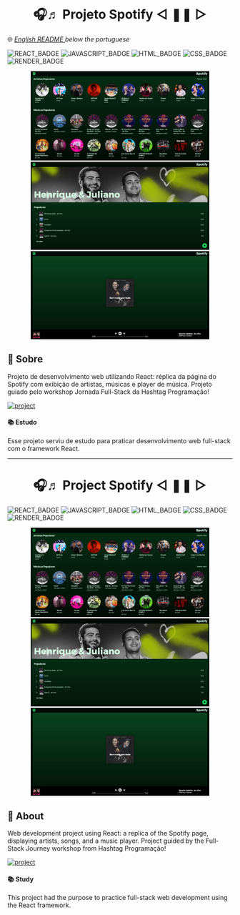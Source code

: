 [HTML_BADGE]: https://img.shields.io/badge/html5-%23E34F26.svg?style=for-the-badge&logo=html5&logoColor=white
[CSS_BADGE]: https://img.shields.io/badge/css3-%231572B6.svg?style=for-the-badge&logo=css3&logoColor=white
[JAVASCRIPT_BADGE]: https://img.shields.io/badge/javascript-%23323330.svg?style=for-the-badge&logo=javascript&logoColor=%23F7DF1E
[REACT_BADGE]: https://img.shields.io/badge/react-%2320232a.svg?style=for-the-badge&logo=react&logoColor=%2361DAFB
[RENDER_BADGE]: https://img.shields.io/badge/Render-%46E3B7.svg?style=for-the-badge&logo=render&logoColor=white
[PROJECT__BADGE]: https://img.shields.io/badge/📱Visit_this_project-000?style=for-the-badge&logo=project
[PROJECT__URL]: https://projeto-spotify-3hp0.onrender.com/

<h1 align="center" style="font-weight: bold;"> 🎧♬ Projeto Spotify ◁ ❚❚ ▷</h1>

🌐 <a href="#ingles"> _English README </a> below the portuguese_

![REACT_BADGE]
![JAVASCRIPT_BADGE]
![HTML_BADGE]
![CSS_BADGE]
![RENDER_BADGE]

<p align="center">
  <img src="/capturas/tela_inicial.JPG" alt="Imagem tela inicial" width="400px">
  <img src="/capturas/tela_artista.JPG" alt="Imagem tela artista" width="400px">
  <img src="/capturas/tela_musica.JPG" alt="Imagem tela música player" width="400px">
</p>

<h2 id="sobre">📖 Sobre</h2>

Projeto de desenvolvimento web utilizando React: réplica da página do Spotify com exibição de artistas, músicas e player de música. Projeto guiado pelo workshop Jornada Full-Stack da Hashtag Programação!

[![project][PROJECT__BADGE]][PROJECT__URL]

<h4>📚 Estudo</h4>
Esse projeto serviu de estudo para praticar desenvolvimento web full-stack com o framework React.

---------------------------------------------------------------------------------------------------------------------------------------

<h1 id="ingles" align="center" style="font-weight: bold;">🎧♬ Project Spotify ◁ ❚❚ ▷</h1>

![REACT_BADGE]
![JAVASCRIPT_BADGE]
![HTML_BADGE]
![CSS_BADGE]
![RENDER_BADGE]

<p align="center">
  <img src="/capturas/tela_inicial.JPG" alt="Imagem tela inicial" width="400px">
  <img src="/capturas/tela_artista.JPG" alt="Imagem tela artista" width="400px">
  <img src="/capturas/tela_musica.JPG" alt="Imagem tela música player" width="400px">
</p>

<h2 id="about">📖 About</h2>

Web development project using React: a replica of the Spotify page, displaying artists, songs, and a music player. Project guided by the Full-Stack Journey workshop from Hashtag Programação!

[![project][PROJECT__BADGE]][PROJECT__URL]

<h4>📚 Study</h4>
This project had the purpose to practice full-stack web development using the React framework.
